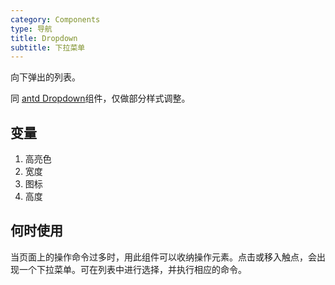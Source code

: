 ```yaml
---
category: Components
type: 导航
title: Dropdown
subtitle: 下拉菜单
---
```


向下弹出的列表。

同 [antd Dropdown](https://ant.design/components/dropdown-cn/)组件，仅做部分样式调整。

## 变量

1. 高亮色
2. 宽度
3. 图标
4. 高度

## 何时使用

当页面上的操作命令过多时，用此组件可以收纳操作元素。点击或移入触点，会出现一个下拉菜单。可在列表中进行选择，并执行相应的命令。
